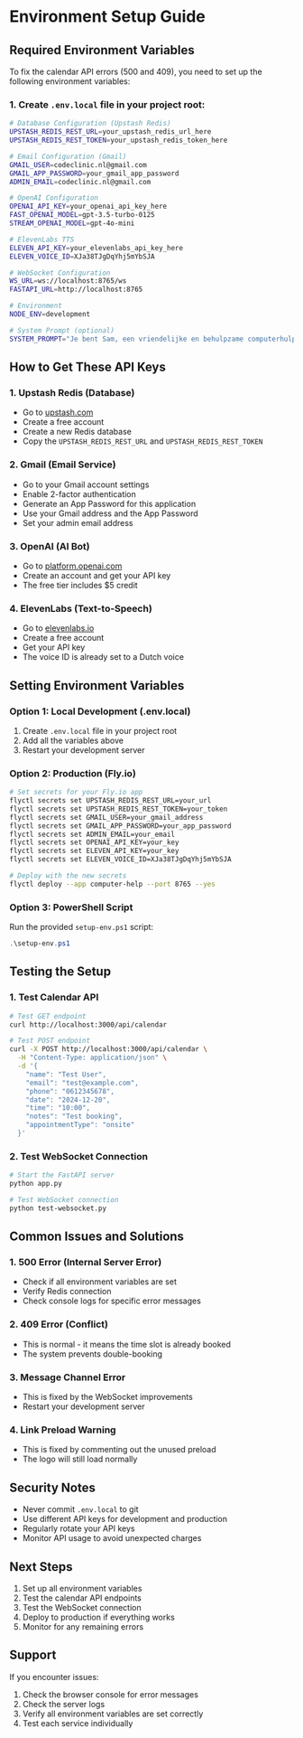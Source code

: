 # Environment Setup Guide

## Required Environment Variables

To fix the calendar API errors (500 and 409), you need to set up the following environment variables:

### 1. Create `.env.local` file in your project root:

```bash
# Database Configuration (Upstash Redis)
UPSTASH_REDIS_REST_URL=your_upstash_redis_url_here
UPSTASH_REDIS_REST_TOKEN=your_upstash_redis_token_here

# Email Configuration (Gmail)
GMAIL_USER=codeclinic.nl@gmail.com
GMAIL_APP_PASSWORD=your_gmail_app_password
ADMIN_EMAIL=codeclinic.nl@gmail.com

# OpenAI Configuration
OPENAI_API_KEY=your_openai_api_key_here
FAST_OPENAI_MODEL=gpt-3.5-turbo-0125
STREAM_OPENAI_MODEL=gpt-4o-mini

# ElevenLabs TTS
ELEVEN_API_KEY=your_elevenlabs_api_key_here
ELEVEN_VOICE_ID=XJa38TJgDqYhj5mYbSJA

# WebSocket Configuration
WS_URL=ws://localhost:8765/ws
FASTAPI_URL=http://localhost:8765

# Environment
NODE_ENV=development

# System Prompt (optional)
SYSTEM_PROMPT="Je bent Sam, een vriendelijke en behulpzame computerhulp assistent van CodeClinic. Je helpt klanten met computerproblemen en plant afspraken. Wees altijd vriendelijk, geduldig en professioneel."
```

## How to Get These API Keys

### 1. **Upstash Redis** (Database)
- Go to [upstash.com](https://upstash.com)
- Create a free account
- Create a new Redis database
- Copy the `UPSTASH_REDIS_REST_URL` and `UPSTASH_REDIS_REST_TOKEN`

### 2. **Gmail** (Email Service)
- Go to your Gmail account settings
- Enable 2-factor authentication
- Generate an App Password for this application
- Use your Gmail address and the App Password
- Set your admin email address

### 3. **OpenAI** (AI Bot)
- Go to [platform.openai.com](https://platform.openai.com)
- Create an account and get your API key
- The free tier includes $5 credit

### 4. **ElevenLabs** (Text-to-Speech)
- Go to [elevenlabs.io](https://elevenlabs.io)
- Create a free account
- Get your API key
- The voice ID is already set to a Dutch voice

## Setting Environment Variables

### Option 1: Local Development (.env.local)
1. Create `.env.local` file in your project root
2. Add all the variables above
3. Restart your development server

### Option 2: Production (Fly.io)
```bash
# Set secrets for your Fly.io app
flyctl secrets set UPSTASH_REDIS_REST_URL=your_url
flyctl secrets set UPSTASH_REDIS_REST_TOKEN=your_token
flyctl secrets set GMAIL_USER=your_gmail_address
flyctl secrets set GMAIL_APP_PASSWORD=your_app_password
flyctl secrets set ADMIN_EMAIL=your_email
flyctl secrets set OPENAI_API_KEY=your_key
flyctl secrets set ELEVEN_API_KEY=your_key
flyctl secrets set ELEVEN_VOICE_ID=XJa38TJgDqYhj5mYbSJA

# Deploy with the new secrets
flyctl deploy --app computer-help --port 8765 --yes
```

### Option 3: PowerShell Script
Run the provided `setup-env.ps1` script:
```powershell
.\setup-env.ps1
```

## Testing the Setup

### 1. Test Calendar API
```bash
# Test GET endpoint
curl http://localhost:3000/api/calendar

# Test POST endpoint
curl -X POST http://localhost:3000/api/calendar \
  -H "Content-Type: application/json" \
  -d '{
    "name": "Test User",
    "email": "test@example.com",
    "phone": "0612345678",
    "date": "2024-12-20",
    "time": "10:00",
    "notes": "Test booking",
    "appointmentType": "onsite"
  }'
```

### 2. Test WebSocket Connection
```bash
# Start the FastAPI server
python app.py

# Test WebSocket connection
python test-websocket.py
```

## Common Issues and Solutions

### 1. **500 Error (Internal Server Error)**
- Check if all environment variables are set
- Verify Redis connection
- Check console logs for specific error messages

### 2. **409 Error (Conflict)**
- This is normal - it means the time slot is already booked
- The system prevents double-booking

### 3. **Message Channel Error**
- This is fixed by the WebSocket improvements
- Restart your development server

### 4. **Link Preload Warning**
- This is fixed by commenting out the unused preload
- The logo will still load normally

## Security Notes

- Never commit `.env.local` to git
- Use different API keys for development and production
- Regularly rotate your API keys
- Monitor API usage to avoid unexpected charges

## Next Steps

1. Set up all environment variables
2. Test the calendar API endpoints
3. Test the WebSocket connection
4. Deploy to production if everything works
5. Monitor for any remaining errors

## Support

If you encounter issues:
1. Check the browser console for error messages
2. Check the server logs
3. Verify all environment variables are set correctly
4. Test each service individually
